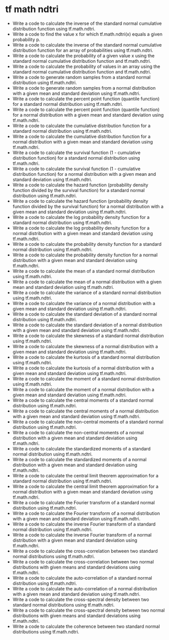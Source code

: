 # tf math ndtri

- Write a code to calculate the inverse of the standard normal cumulative distribution function using tf.math.ndtri.
- Write a code to find the value x for which tf.math.ndtri(x) equals a given probability p.
- Write a code to calculate the inverse of the standard normal cumulative distribution function for an array of probabilities using tf.math.ndtri.
- Write a code to calculate the probability of a given value x using the standard normal cumulative distribution function and tf.math.ndtri.
- Write a code to calculate the probability of values in an array using the standard normal cumulative distribution function and tf.math.ndtri.
- Write a code to generate random samples from a standard normal distribution using tf.math.ndtri.
- Write a code to generate random samples from a normal distribution with a given mean and standard deviation using tf.math.ndtri.
- Write a code to calculate the percent point function (quantile function) for a standard normal distribution using tf.math.ndtri.
- Write a code to calculate the percent point function (quantile function) for a normal distribution with a given mean and standard deviation using tf.math.ndtri.
- Write a code to calculate the cumulative distribution function for a standard normal distribution using tf.math.ndtri.
- Write a code to calculate the cumulative distribution function for a normal distribution with a given mean and standard deviation using tf.math.ndtri.
- Write a code to calculate the survival function (1 - cumulative distribution function) for a standard normal distribution using tf.math.ndtri.
- Write a code to calculate the survival function (1 - cumulative distribution function) for a normal distribution with a given mean and standard deviation using tf.math.ndtri.
- Write a code to calculate the hazard function (probability density function divided by the survival function) for a standard normal distribution using tf.math.ndtri.
- Write a code to calculate the hazard function (probability density function divided by the survival function) for a normal distribution with a given mean and standard deviation using tf.math.ndtri.
- Write a code to calculate the log probability density function for a standard normal distribution using tf.math.ndtri.
- Write a code to calculate the log probability density function for a normal distribution with a given mean and standard deviation using tf.math.ndtri.
- Write a code to calculate the probability density function for a standard normal distribution using tf.math.ndtri.
- Write a code to calculate the probability density function for a normal distribution with a given mean and standard deviation using tf.math.ndtri.
- Write a code to calculate the mean of a standard normal distribution using tf.math.ndtri.
- Write a code to calculate the mean of a normal distribution with a given mean and standard deviation using tf.math.ndtri.
- Write a code to calculate the variance of a standard normal distribution using tf.math.ndtri.
- Write a code to calculate the variance of a normal distribution with a given mean and standard deviation using tf.math.ndtri.
- Write a code to calculate the standard deviation of a standard normal distribution using tf.math.ndtri.
- Write a code to calculate the standard deviation of a normal distribution with a given mean and standard deviation using tf.math.ndtri.
- Write a code to calculate the skewness of a standard normal distribution using tf.math.ndtri.
- Write a code to calculate the skewness of a normal distribution with a given mean and standard deviation using tf.math.ndtri.
- Write a code to calculate the kurtosis of a standard normal distribution using tf.math.ndtri.
- Write a code to calculate the kurtosis of a normal distribution with a given mean and standard deviation using tf.math.ndtri.
- Write a code to calculate the moment of a standard normal distribution using tf.math.ndtri.
- Write a code to calculate the moment of a normal distribution with a given mean and standard deviation using tf.math.ndtri.
- Write a code to calculate the central moments of a standard normal distribution using tf.math.ndtri.
- Write a code to calculate the central moments of a normal distribution with a given mean and standard deviation using tf.math.ndtri.
- Write a code to calculate the non-central moments of a standard normal distribution using tf.math.ndtri.
- Write a code to calculate the non-central moments of a normal distribution with a given mean and standard deviation using tf.math.ndtri.
- Write a code to calculate the standardized moments of a standard normal distribution using tf.math.ndtri.
- Write a code to calculate the standardized moments of a normal distribution with a given mean and standard deviation using tf.math.ndtri.
- Write a code to calculate the central limit theorem approximation for a standard normal distribution using tf.math.ndtri.
- Write a code to calculate the central limit theorem approximation for a normal distribution with a given mean and standard deviation using tf.math.ndtri.
- Write a code to calculate the Fourier transform of a standard normal distribution using tf.math.ndtri.
- Write a code to calculate the Fourier transform of a normal distribution with a given mean and standard deviation using tf.math.ndtri.
- Write a code to calculate the inverse Fourier transform of a standard normal distribution using tf.math.ndtri.
- Write a code to calculate the inverse Fourier transform of a normal distribution with a given mean and standard deviation using tf.math.ndtri.
- Write a code to calculate the cross-correlation between two standard normal distributions using tf.math.ndtri.
- Write a code to calculate the cross-correlation between two normal distributions with given means and standard deviations using tf.math.ndtri.
- Write a code to calculate the auto-correlation of a standard normal distribution using tf.math.ndtri.
- Write a code to calculate the auto-correlation of a normal distribution with a given mean and standard deviation using tf.math.ndtri.
- Write a code to calculate the cross-spectral density between two standard normal distributions using tf.math.ndtri.
- Write a code to calculate the cross-spectral density between two normal distributions with given means and standard deviations using tf.math.ndtri.
- Write a code to calculate the coherence between two standard normal distributions using tf.math.ndtri.